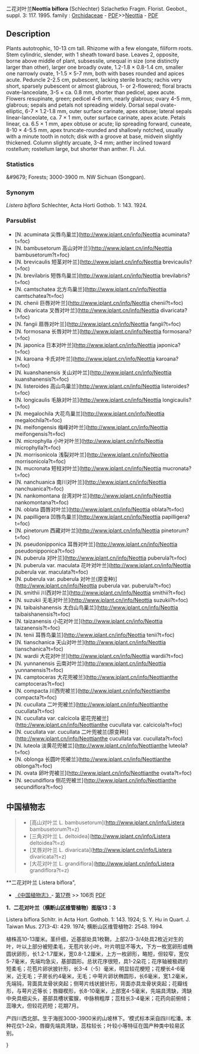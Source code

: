 二花对叶兰**Neottia biflora** (Schlechter) Szlachetko Fragm. Florist. Geobot., suppl. 3: 117. 1995.
family : [Orchidaceae](http://www.iplant.cn/info/Orchidaceae?t=foc) - [PDF](http://www.iplant.cn/foc/pdf/Orchidaceae.pdf)>>[Neottia](http://www.iplant.cn/info/Neottia?t=foc) - [PDF](http://www.iplant.cn/foc/pdf/Neottia.pdf)

## Description

Plants autotrophic, 10-13 cm tall. Rhizome with a few elongate, filiform roots. Stem cylindric, slender, with 1 sheath toward base. Leaves 2, opposite, borne above middle of plant, subsessile, unequal in size (one distinctly larger than other), larger one broadly ovate, 1.2-1.8 × 0.8-1.4 cm, smaller one narrowly ovate, 1-1.5 × 5-7 mm, both with bases rounded and apices acute. Peduncle 2-2.5 cm, pubescent, lacking sterile bracts; rachis very short, sparsely pubescent or almost glabrous, 1- or 2-flowered; floral bracts ovate-lanceolate, 3-5 × ca. 0.8 mm, shorter than pedicel, apex acute. Flowers resupinate, green; pedicel 4-6 mm, nearly glabrous; ovary 4-5 mm, glabrous; sepals and petals not spreading widely. Dorsal sepal ovate-elliptic, 6-7 × 1.2-1.8 mm, outer surface carinate, apex obtuse; lateral sepals linear-lanceolate, ca. 7 × 1 mm, outer surface carinate, apex acute. Petals linear, ca. 6.5 × 1 mm, apex obtuse or acute; lip spreading forward, cuneate, 8-10 × 4-5.5 mm, apex truncate-rounded and shallowly notched, usually with a minute tooth in notch; disk with a groove at base, midvein slightly thickened. Column slightly arcuate, 3-4 mm; anther inclined toward rostellum; rostellum large, but shorter than anther. Fl. Jul.

### Statistics
&amp;#9679; Forests; 3000-3900 m. NW Sichuan (Songpan).

### Synonym
*Listera biflora* Schlechter, Acta Horti Gothob. 1: 143. 1924.

### Parsublist

* [N.  acuminata  尖唇鸟巢兰](http://www.iplant.cn/info/Neottia acuminata?t=foc)
* [N.  bambusetorum  高山对叶兰](http://www.iplant.cn/info/Neottia bambusetorum?t=foc)
* [N.  brevicaulis  短茎对叶兰](http://www.iplant.cn/info/Neottia brevicaulis?t=foc)
* [N.  brevilabris  短唇鸟巢兰](http://www.iplant.cn/info/Neottia brevilabris?t=foc)
* [N.  camtschatea  北方鸟巢兰](http://www.iplant.cn/info/Neottia camtschatea?t=foc)
* [N.  chenii  巨唇对叶兰](http://www.iplant.cn/info/Neottia chenii?t=foc)
* [N.  divaricata  叉唇对叶兰](http://www.iplant.cn/info/Neottia divaricata?t=foc)
* [N.  fangii  扇唇对叶兰](http://www.iplant.cn/info/Neottia fangii?t=foc)
* [N.  formosana  长唇对叶兰](http://www.iplant.cn/info/Neottia formosana?t=foc)
* [N.  japonica  日本对叶兰](http://www.iplant.cn/info/Neottia japonica?t=foc)
* [N.  karoana  卡氏对叶兰](http://www.iplant.cn/info/Neottia karoana?t=foc)
* [N.  kuanshanensis  关山对叶兰](http://www.iplant.cn/info/Neottia kuanshanensis?t=foc)
* [N.  listeroides  高山鸟巢兰](http://www.iplant.cn/info/Neottia listeroides?t=foc)
* [N.  longicaulis  毛脉对叶兰](http://www.iplant.cn/info/Neottia longicaulis?t=foc)
* [N.  megalochila  大花鸟巢兰](http://www.iplant.cn/info/Neottia megalochila?t=foc)
* [N.  meifongensis  梅峰对叶兰](http://www.iplant.cn/info/Neottia meifongensis?t=foc)
* [N.  microphylla  小叶对叶兰](http://www.iplant.cn/info/Neottia microphylla?t=foc)
* [N.  morrisonicola  浅裂对叶兰](http://www.iplant.cn/info/Neottia morrisonicola?t=foc)
* [N.  mucronata  短柱对叶兰](http://www.iplant.cn/info/Neottia mucronata?t=foc)
* [N.  nanchuanica  南川对叶兰](http://www.iplant.cn/info/Neottia nanchuanica?t=foc)
* [N.  nankomontana  台湾对叶兰](http://www.iplant.cn/info/Neottia nankomontana?t=foc)
* [N.  oblata  圆唇对叶兰](http://www.iplant.cn/info/Neottia oblata?t=foc)
* [N.  papilligera  凹唇鸟巢兰](http://www.iplant.cn/info/Neottia papilligera?t=foc)
* [N.  pinetorum  西藏对叶兰](http://www.iplant.cn/info/Neottia pinetorum?t=foc)
* [N.  pseudonipponica  耳唇对叶兰](http://www.iplant.cn/info/Neottia pseudonipponica?t=foc)
* [N.  puberula  对叶兰](http://www.iplant.cn/info/Neottia puberula?t=foc)
* [N.  puberula var. maculata  花叶对叶兰](http://www.iplant.cn/info/Neottia puberula var. maculata?t=foc)
* [N.  puberula var. puberula  对叶兰(原变种)](http://www.iplant.cn/info/Neottia puberula var. puberula?t=foc)
* [N.  smithii  川西对叶兰](http://www.iplant.cn/info/Neottia smithii?t=foc)
* [N.  suzukii  无毛对叶兰](http://www.iplant.cn/info/Neottia suzukii?t=foc)
* [N.  taibaishanensis  太白山鸟巢兰](http://www.iplant.cn/info/Neottia taibaishanensis?t=foc)
* [N.  taizanensis  小花对叶兰](http://www.iplant.cn/info/Neottia taizanensis?t=foc)
* [N.  tenii  耳唇鸟巢兰](http://www.iplant.cn/info/Neottia tenii?t=foc)
* [N.  tianschanica  天山对叶兰](http://www.iplant.cn/info/Neottia tianschanica?t=foc)
* [N.  wardii  大花对叶兰](http://www.iplant.cn/info/Neottia wardii?t=foc)
* [N.  yunnanensis  云南对叶兰](http://www.iplant.cn/info/Neottia yunnanensis?t=foc)
* [N.  camptoceras  大花兜被兰](http://www.iplant.cn/info/Neottianthe camptoceras?t=foc)
* [N.  compacta  川西兜被兰](http://www.iplant.cn/info/Neottianthe compacta?t=foc)
* [N.  cucullata  二叶兜被兰](http://www.iplant.cn/info/Neottianthe cucullata?t=foc)
* [N.  cucullata var. calcicola  密花兜被兰](http://www.iplant.cn/info/Neottianthe cucullata var. calcicola?t=foc)
* [N.  cucullata var. cucullata  二叶兜被兰(原变种)](http://www.iplant.cn/info/Neottianthe cucullata var. cucullata?t=foc)
* [N.  luteola  淡黄花兜被兰](http://www.iplant.cn/info/Neottianthe luteola?t=foc)
* [N.  oblonga  长圆叶兜被兰](http://www.iplant.cn/info/Neottianthe oblonga?t=foc)
* [N.  ovata  卵叶兜被兰](http://www.iplant.cn/info/Neottianthe ovata?t=foc)
* [N.  secundiflora  侧花兜被兰](http://www.iplant.cn/info/Neottianthe secundiflora?t=foc)


## 中国植物志

> * [高山对叶兰  L.  bambusetorum](http://www.iplant.cn/info/Listera bambusetorum?t=z)
> * [三角对叶兰  L.  deltoidea](http://www.iplant.cn/info/Listera deltoidea?t=z)
> * [叉唇对叶兰  L.  divaricata](http://www.iplant.cn/info/Listera divaricata?t=z)
> * [大花对叶兰  L.  grandiflora](http://www.iplant.cn/info/Listera grandiflora?t=z)


**二花对叶兰 Listera biflora",

* [《中国植物志》](http://www.iplant.cn/frps)- [第17卷](http://www.iplant.cn/frps/vol/17) >> 106页 [PDF](http://www.iplant.cn/frps/pdf/17/106.pdf)


**1．二花对叶兰（横断山区维管植物）图版13：3**

Listera biflora Schltr. in Acta Hort. Gothob. 1: 143. 1924; S. Y. Hu in Quart. J. Taiwan Mus. 27(3-4): 429. 1974; 横断山区维管植物2: 2548. 1994.

植株高10-13厘米。茎纤细，近基部处具1枚鞘，上部2/3-3/4处具2枚近对生的叶，叶以上部分被短柔毛，无苞片状小叶。叶片明显不等大，下方一枚宽卵形或椭圆状卵形，长1.2-1.7厘米，宽0.8-1.2厘米，上方一枚卵形，略短，但较窄，宽仅5-7毫米，先端均急尖，基部圆形。总状花序很短，具1-2朵花；花序轴被极疏的短柔毛；花苞片卵状披针形，长3-4（-5）毫米，明显较花梗短；花梗长4-6毫米，近无毛；子房长约4毫米，无毛；中萼片卵状椭圆形，长6毫米，宽1.2毫米，先端钝，背面具龙骨状突起；侧萼片线状披针形，背面亦具龙骨状突起；花瓣线形，与萼片近等长；唇瓣楔形，长8-10毫米，上部宽4-5毫米，先端具湾缺，湾缺中央具细尖头，基部具槽状蜜腺，中脉稍粗厚；蕊柱长3-4毫米；花药向前俯倾；蕊喙大，但较花药短；花期7月。

产四川西北部。生于海拔3000-3900米的山坡林下。‘模式标本采自四川松潘。本种花仅1-2朵，唇瓣先端具湾缺，蕊柱较长；叶较小等特征在国产种类中较易区别。

}